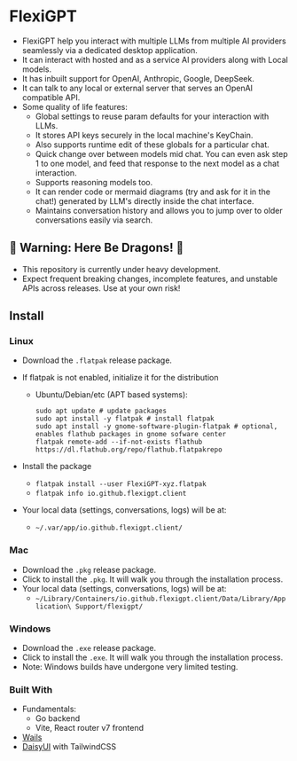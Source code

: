 # FlexiGPT

- FlexiGPT help you interact with multiple LLMs from multiple AI providers seamlessly via a dedicated desktop application.
- It can interact with hosted and as a service AI providers along with Local models.
- It has inbuilt support for OpenAI, Anthropic, Google, DeepSeek.
- It can talk to any local or external server that serves an OpenAI compatible API.
- Some quality of life features:
  - Global settings to reuse param defaults for your interaction with LLMs.
  - It stores API keys securely in the local machine's KeyChain.
  - Also supports runtime edit of these globals for a particular chat.
  - Quick change over between models mid chat. You can even ask step 1 to one model, and feed that response to the next model as a chat interaction.
  - Supports reasoning models too.
  - It can render code or mermaid diagrams (try and ask for it in the chat!) generated by LLM's directly inside the chat interface.
  - Maintains conversation history and allows you to jump over to older conversations easily via search.

## 🐉 **Warning:** Here Be Dragons! 🐉

- This repository is currently under heavy development.
- Expect frequent breaking changes, incomplete features, and unstable APIs across releases. Use at your own risk!

## Install

### Linux

- Download the `.flatpak` release package.
- If flatpak is not enabled, initialize it for the distribution

  - Ubuntu/Debian/etc (APT based systems):

    ```shell
    sudo apt update # update packages
    sudo apt install -y flatpak # install flatpak
    sudo apt install -y gnome-software-plugin-flatpak # optional, enables flathub packages in gnome sofware center
    flatpak remote-add --if-not-exists flathub https://dl.flathub.org/repo/flathub.flatpakrepo
    ```

- Install the package

  - `flatpak install --user FlexiGPT-xyz.flatpak`
  - `flatpak info io.github.flexigpt.client`

- Your local data (settings, conversations, logs) will be at:
  - `~/.var/app/io.github.flexigpt.client/`

### Mac

- Download the `.pkg` release package.
- Click to install the `.pkg`. It will walk you through the installation process.
- Your local data (settings, conversations, logs) will be at:
  - `~/Library/Containers/io.github.flexigpt.client/Data/Library/Application\ Support/flexigpt/`

### Windows

- Download the `.exe` release package.
- Click to install the `.exe`. It will walk you through the installation process.
- Note: Windows builds have undergone very limited testing.

### Built With

- Fundamentals:
  - Go backend
  - Vite, React router v7 frontend
- [Wails](https://wails.io/)
- [DaisyUI](https://daisyui.com/) with TailwindCSS
